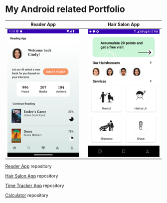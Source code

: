 # My Android related Portfolio

| Reader App | | Hair Salon App |
| - | - | - |
|<a href="https://github.com/spike/Reader"><img src="https://github.com/spike/spike/blob/main/bookreaderv3.png" width="230"  title="Reading App"/></a>| |<a href="https://github.com/spike/Salon"><img src="https://github.com/spike/spike/blob/main/salon_app.png" width="230"  title="Salon App"/></a>|


<a href="https://github.com/spike/Reader">Reader App</a> repository

<a href="https://github.com/spike/Salon">Hair Salon App</a> repository

<a href="https://github.com/spike/TimeTracker">Time Tracker App</a> repository

<a href="https://github.com/spike/CalculatorV2">Calculator</a> repository
